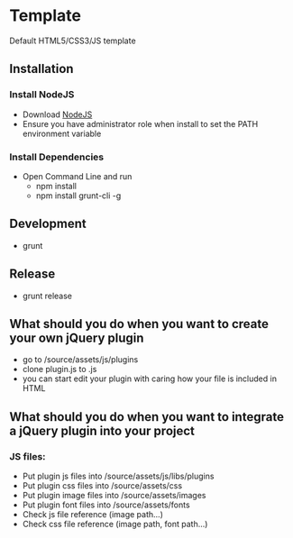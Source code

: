 # Template
Default HTML5/CSS3/JS template

## Installation
### Install NodeJS
  - Download [NodeJS](http://nodejs.org)
  - Ensure you have administrator role when install to set the PATH environment variable
### Install Dependencies
  - Open Command Line and run
    * npm install
    * npm install grunt-cli -g

## Development
- grunt

## Release
- grunt release

## What should you do when you want to create your own jQuery plugin
- go to /source/assets/js/plugins
- clone plugin.js to <your-plugin>.js
- you can start edit your plugin with caring how your file is included in HTML

## What should you do when you want to integrate a jQuery plugin into your project
### JS files:
- Put plugin js files into /source/assets/js/libs/plugins
- Put plugin css files into /source/assets/css
- Put plugin image files into /source/assets/images
- Put plugin font files into /source/assets/fonts
- Check js file reference (image path...)
- Check css file reference (image path, font path...)
